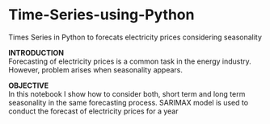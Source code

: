 # Time-Series-using-Python
Times Series in Python to forecats electricity prices considering seasonality
<p>
<b>INTRODUCTION</b>
<br>
Forecasting of electricity prices is a common task in the energy industry. However, problem arises when seasonality appears.

<b>OBJECTIVE</b>
<br>
In this notebook I show how to consider both, short term and long term seasonality in the same forecasting process. SARIMAX model is used to conduct the forecast of electricity prices for a year

